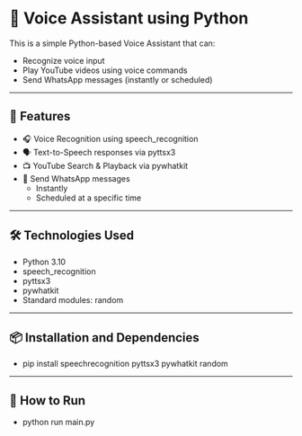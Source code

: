 # 🎤 Voice Assistant using Python

This is a simple Python-based Voice Assistant that can:

- Recognize voice input
- Play YouTube videos using voice commands
- Send WhatsApp messages (instantly or scheduled)

---

## 🌟 Features

- 🎧 Voice Recognition using speech_recognition
- 🗣️ Text-to-Speech responses via pyttsx3
- 📺 YouTube Search & Playback  via pywhatkit
- 💬 Send WhatsApp messages
  - Instantly
  - Scheduled at a specific time
  

---

## 🛠️ Technologies Used

- Python 3.10
- speech_recognition
- pyttsx3
- pywhatkit
- Standard modules: random

---

## 📦 Installation and Dependencies

- pip install speechrecognition pyttsx3 pywhatkit random

---

## 🚀 How to Run

- python run main.py



